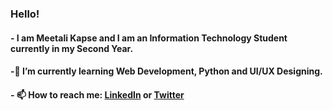 ### Hello!

<!--
**meetalik8/meetalik8** is a ✨ _special_ ✨ repository because its `README.md` (this file) appears on your GitHub profile.

Here are some ideas to get you started:
-->
#### - I am Meetali Kapse and I am an Information Technology Student currently in my Second Year.
#### -🌱 I’m currently learning Web Development, Python and UI/UX Designing.
#### - 📫 How to reach me: [LinkedIn]( https://www.linkedin.com/in/meetalikapse/) or [Twitter](https://twitter.com/meetsshutup)
